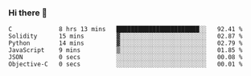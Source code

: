 ### Hi there 👋

<!--START_SECTION:waka-->

```text
C             8 hrs 13 mins   ███████████████████████░░   92.41 %
Solidity      15 mins         ▓░░░░░░░░░░░░░░░░░░░░░░░░   02.87 %
Python        14 mins         ▓░░░░░░░░░░░░░░░░░░░░░░░░   02.79 %
JavaScript    9 mins          ▒░░░░░░░░░░░░░░░░░░░░░░░░   01.85 %
JSON          0 secs          ░░░░░░░░░░░░░░░░░░░░░░░░░   00.08 %
Objective-C   0 secs          ░░░░░░░░░░░░░░░░░░░░░░░░░   00.01 %
```

<!--END_SECTION:waka-->
<!--
**Boombag0607/Boombag0607** is a ✨ _special_ ✨ repository because its `README.md` (this file) appears on your GitHub profile.

Here are some ideas to get you started:

- 🔭 I’m currently working on ...
- 🌱 I’m currently learning ...
- 👯 I’m looking to collaborate on ...
- 🤔 I’m looking for help with ...
- 💬 Ask me about ...
- 📫 How to reach me: ...
- 😄 Pronouns: ...
- ⚡ Fun fact: ...
-->
